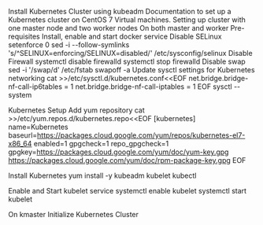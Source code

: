 Install Kubernetes Cluster using kubeadm
Documentation to set up a Kubernetes cluster on CentOS 7 Virtual machines. Setting up cluster with one master node and two worker nodes
On both master and worker
Pre-requisites
Install, enable and start docker service
Disable SELinux
setenforce 0
sed -i --follow-symlinks 's/^SELINUX=enforcing/SELINUX=disabled/' /etc/sysconfig/selinux
Disable Firewall
systemctl disable firewalld
systemctl stop firewalld
Disable swap
sed -i '/swap/d' /etc/fstab
swapoff -a
Update sysctl settings for Kubernetes networking
cat >>/etc/sysctl.d/kubernetes.conf<<EOF
net.bridge.bridge-nf-call-ip6tables = 1
net.bridge.bridge-nf-call-iptables = 1
EOF
sysctl --system

Kubernetes Setup
Add yum repository
cat >>/etc/yum.repos.d/kubernetes.repo<<EOF
[kubernetes]
name=Kubernetes
baseurl=https://packages.cloud.google.com/yum/repos/kubernetes-el7-x86_64
enabled=1
gpgcheck=1
repo_gpgcheck=1
gpgkey=https://packages.cloud.google.com/yum/doc/yum-key.gpg
        https://packages.cloud.google.com/yum/doc/rpm-package-key.gpg
EOF

Install Kubernetes
yum install -y kubeadm kubelet kubectl


Enable and Start kubelet service
systemctl enable kubelet
systemctl start kubelet

On kmaster
Initialize Kubernetes Cluster

